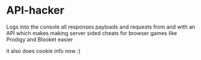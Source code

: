 # API-hacker
Logs into the console all responses payloads and requests from and with an API which makes making server sided cheats for browser games like Prodigy and Blooket easier 

it also does cookie info now :)
